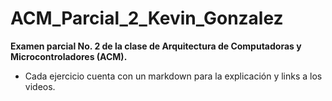 # ACM_Parcial_2_Kevin_Gonzalez
**Examen parcial No. 2 de la clase de Arquitectura de Computadoras y Microcontroladores (ACM).**

- Cada ejercicio cuenta con un markdown para la explicación y links a los videos.
